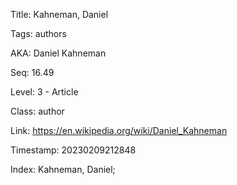 Title:  Kahneman, Daniel

Tags:   authors

AKA:    Daniel Kahneman

Seq:    16.49

Level:  3 - Article

Class:  author

Link:   https://en.wikipedia.org/wiki/Daniel_Kahneman

Timestamp: 20230209212848

Index:  Kahneman, Daniel; 
